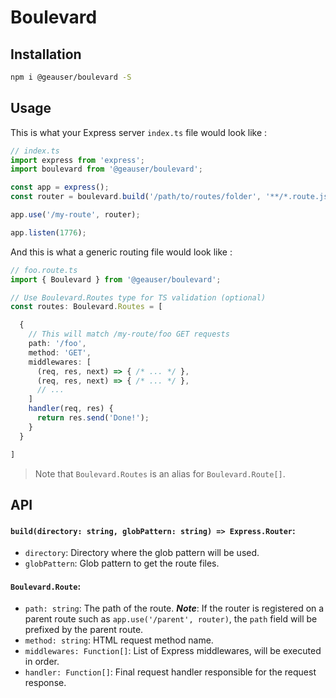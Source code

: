 # Boulevard

## Installation

```sh
npm i @geauser/boulevard -S
```

## Usage

This is what your Express server `index.ts` file would look like :


```ts
// index.ts
import express from 'express';
import boulevard from '@geauser/boulevard';

const app = express();
const router = boulevard.build('/path/to/routes/folder', '**/*.route.js');

app.use('/my-route', router);

app.listen(1776);
```

And this is what a generic routing file would look like : 

```ts
// foo.route.ts
import { Boulevard } from '@geauser/boulevard';

// Use Boulevard.Routes type for TS validation (optional)
const routes: Boulevard.Routes = [

  {
    // This will match /my-route/foo GET requests
    path: '/foo',
    method: 'GET',
    middlewares: [
      (req, res, next) => { /* ... */ },
      (req, res, next) => { /* ... */ },
      // ...
    ]
    handler(req, res) {
      return res.send('Done!');
    }
  }

]
```

> Note that `Boulevard.Routes` is an alias for `Boulevard.Route[]`.



## API


#### `build(directory: string, globPattern: string) => Express.Router`:

- `directory`: Directory where the glob pattern will be used.
- `globPattern`: Glob pattern to get the route files.

#### `Boulevard.Route`:

- `path: string`: The path of the route. _**Note**_: If the router is registered on a parent route such as `app.use('/parent', router)`, the `path` field will be prefixed by the parent route.
- `method: string`: HTML request method name.
- `middlewares: Function[]`: List of Express middlewares, will be executed in order.
- `handler: Function[]`: Final request handler responsible for the request response.
